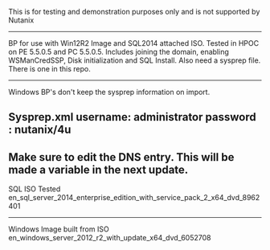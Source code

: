 This is for testing and demonstration purposes only and is not supported by Nutanix

------------------------------------------------------------------
BP for use with Win12R2 Image and SQL2014 attached ISO. Tested in HPOC on PE 5.5.0.5 and PC 5.5.0.5. Includes joining the domain, enabling WSManCredSSP, Disk initialization and SQL Install. Also need a sysprep file. There is one in this repo.

------------------------------------------------------------------------

Windows BP's don't keep the sysprep information on import.

Sysprep.xml
username: administrator
 password : nutanix/4u
------------------------------------------------------------------------

Make sure to edit the DNS entry. This will be made a variable in the next update.
------------------------------------------------------------------------

SQL ISO Tested
en_sql_server_2014_enterprise_edition_with_service_pack_2_x64_dvd_8962401

------------------------------------------------------------------------

Windows Image built from ISO
en_windows_server_2012_r2_with_update_x64_dvd_6052708
